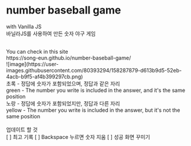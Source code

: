# number baseball game
  with Vanilla JS
<br>
 바닐라JS를 사용하여 만든 숫자 야구 게임

<br>
You can check in this site
<br>
https://song-eun.github.io/number-baseball-game/

<br>
![image](https://user-images.githubusercontent.com/80393294/158287879-d613b9d5-52eb-4acb-b9f5-af4b399297cb.png)
<br>
초록 - 정답에 숫자가 포함되었으며, 정답과 같은 자리
<br>
green - The number you write is included in the answer, and it's the same position
<br>
노랑 - 정답에 숫자가 포함되었지만, 정답과 다른 자리
<br>
yellow - The number you write is included in the answer, but it's not the same position

<br>
<br>
업데이트 할 것
<br>
[ ] 최고 기록
[ ] Backspace 누르면 숫자 지움
[ ] 성공 화면 꾸미기
